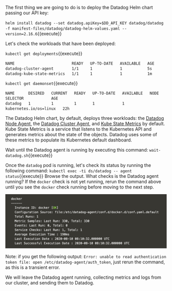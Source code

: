 The first thing we are going to do is to deploy the Datadog Helm chart passing our API key:

`helm install datadog --set datadog.apiKey=$DD_API_KEY datadog/datadog -f manifest-files/datadog/datadog-helm-values.yaml --version=2.16.6`{{execute}}

Let's check the workloads that have been deployed:

`kubectl get deployments`{{execute}}

```
NAME                         READY   UP-TO-DATE   AVAILABLE   AGE
datadog-cluster-agent        1/1     1            1           5s
datadog-kube-state-metrics   1/1     1            1           1m
```

`kubectl get daemonset`{{execute}}

```
NAME      DESIRED   CURRENT   READY   UP-TO-DATE   AVAILABLE   NODE SELECTOR            AGE
datadog   1         1         1       1            1           kubernetes.io/os=linux   22h
```

The Datadog Helm chart, by default, deploys three workloads: the [Datadog Node Agent](https://docs.datadoghq.com/agent/kubernetes/?tab=helm), the [Datadog Cluster Agent](https://docs.datadoghq.com/agent/cluster_agent/), and [Kube State Metrics](https://github.com/kubernetes/kube-state-metrics) by default. Kube State Metrics is a service that listens to the Kubernetes API and generates metrics about the state of the objects. Datadog uses some of these metrics to populate its Kubernetes default dashboard.

Wait until the Datadog agent is running by executing this command: `wait-datadog.sh`{{execute}}

Once the `datadog` pod is running, let's check its status by running the following command: `kubectl exec -ti ds/datadog -- agent status`{{execute}} Browse the output. What checks is the Datadog agent running? If the `docker` check is not yet running, rerun the command above until you see the `docker` check running before moving to the next step.

![Screenshot of Docker check](./assets/docker_check.png)

Note: if you get the following output: `Error: unable to read authentication token file: open /etc/datadog-agent/auth_token`, just rerun the command, as this is a transient error.

We will leave the Datadog agent running, collecting metrics and logs from our cluster, and sending them to Datadog.
